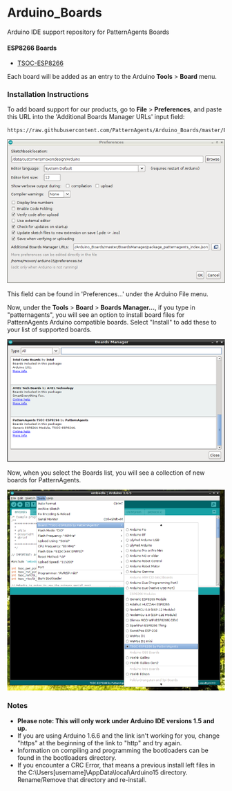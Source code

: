# Arduino_Boards

Arduino IDE support repository for PatternAgents Boards

#### ESP8266 Boards

* [TSOC-ESP8266](http://www.patternagents.com/store/)


Each board will be added as an entry to the Arduino **Tools** > **Board** menu.

### Installation Instructions

To add board support for our products, go to **File** > **Preferences**, and paste this URL into the 'Additional Boards Manager URLs' input field:

	https://raw.githubusercontent.com/PatternAgents/Arduino_Boards/master/BoardsManager/package_patternagents_index.json

![Adding a board manager list](https://raw.githubusercontent.com/PatternAgents/Arduino_Boards/master/images/arduino_preferences.png?raw=true)

This field can be found in 'Preferences...' under the Arduino File menu.

Now, under the **Tools** > **Board** > **Boards Manager...**, if you type in "patternagents", you will see an option to install board files for PatternAgents Arduino compatible boards. 
Select "Install" to add these to your list of supported boards.

![PatternAgents Board](https://raw.githubusercontent.com/PatternAgents/Arduino_Boards/master/images/arduino_boardsmanager.png?raw=true)

Now, when you select the Boards list, you will see a collection of new boards for PatternAgents.

![PatternAgents Boards List](https://raw.githubusercontent.com/PatternAgents/Arduino_Boards/master/images/arduino_board.png?raw=true)

### Notes

* **Please note: This will only work under Arduino IDE versions 1.5 and up.**
* If you are using Arduino 1.6.6 and the link isn't working for you, change "https" at the beginning of the link to "http" and try again.
* Information on compiling and programming the bootloaders can be found in the bootloaders directory.
* If you encounter a CRC Error, that means a previous install left files in the C:\Users\[username]\AppData\local\Arduino15 directory. Rename/Remove that directory and re-install.